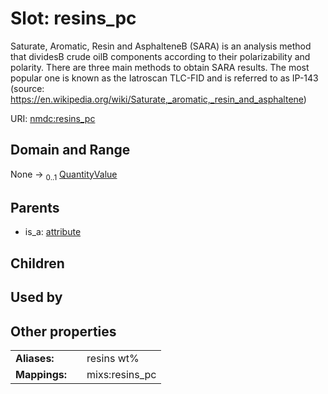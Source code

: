 
# Slot: resins_pc


Saturate, Aromatic, Resin and AsphalteneB (SARA) is an analysis method that dividesB crude oilB components according to their polarizability and polarity. There are three main methods to obtain SARA results. The most popular one is known as the Iatroscan TLC-FID and is referred to as IP-143 (source: https://en.wikipedia.org/wiki/Saturate,_aromatic,_resin_and_asphaltene)

URI: [nmdc:resins_pc](https://microbiomedata/meta/resins_pc)


## Domain and Range

None &#8594;  <sub>0..1</sub> [QuantityValue](QuantityValue.md)

## Parents

 *  is_a: [attribute](attribute.md)

## Children


## Used by


## Other properties

|  |  |  |
| --- | --- | --- |
| **Aliases:** | | resins wt% |
| **Mappings:** | | mixs:resins_pc |

